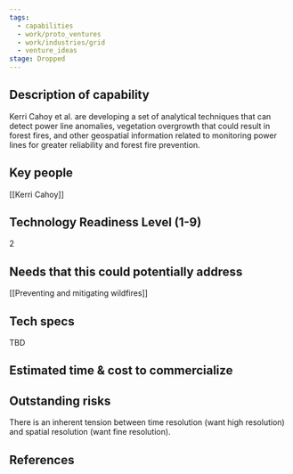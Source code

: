 ```yaml
---
tags:
  - capabilities
  - work/proto_ventures
  - work/industries/grid
  - venture_ideas
stage: Dropped
---
```

## Description of capability
Kerri Cahoy et al. are developing a set of analytical techniques that can detect power line anomalies, vegetation overgrowth that could result in forest fires, and other geospatial information related to monitoring power lines for greater reliability and forest fire prevention.

## Key people
[[Kerri Cahoy]]

## Technology Readiness Level (1-9)
2

## Needs that this could potentially address
[[Preventing and mitigating wildfires]]

## Tech specs
TBD

## Estimated time & cost to commercialize


## Outstanding risks
There is an inherent tension between time resolution (want high resolution) and spatial resolution (want fine resolution).

## References